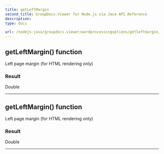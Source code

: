 ```yaml
---
title: getLeftMargin
second_title: GroupDocs.Viewer for Node.js via Java API Reference
description: 
type: docs

url: /nodejs-java/groupdocs.viewer/wordprocessingoptions/getleftmargin/
---
```


## getLeftMargin()  function
Left page margin (for HTML rendering only)

### Result
Double


---


## getLeftMargin()  function
Left page margin (for HTML rendering only)

### Result
Double


---



